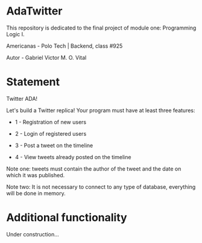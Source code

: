 # AdaTwitter

This repository is dedicated to the final project of module one: Programming Logic I.

Americanas - Polo Tech | Backend, class #925

Autor - Gabriel Victor M. O. Vital


# Statement

Twitter ADA!

Let's build a Twitter replica! Your program must have at least three features:

* 1 - Registration of new users

* 2 - Login of registered users

* 3 - Post a tweet on the timeline

* 4 - View tweets already posted on the timeline

Note one: tweets must contain the author of the tweet and the date on which it was published.

Note two: It is not necessary to connect to any type of database, everything will be done in memory.


# Additional functionality
Under construction...
